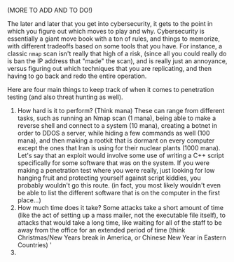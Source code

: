 (MORE TO ADD AND TO DO!)

The later and later that you get into cybersecurity, it gets to the point in which you figure out which moves to play and why. Cybersecurity is essentially a giant move book with a ton of rules, and things to memorize, with different tradeoffs based on some tools that you have. For instance, a classic `nmap` scan isn't really that high of a risk, (since all you could really do is ban the IP address that "made" the scan), and is really just an annoyance, versus figuring out which techniques that you are replicating, and then having to go back and redo the entire operation. 

Here are four main things to keep track of when it comes to penetration testing (and also threat hunting as well).

1. How hard is it to perform? (Think mana) These can range from different tasks, such as running an Nmap scan (1 mana), being able to make a reverse shell and connect to a system (10 mana), creating a botnet in order to DDOS a server, while hiding a few commands as well (100 mana), and then making a rootkit that is dormant on every computer except the ones that Iran is using for their nuclear plants (1000 mana). Let's say that an exploit would involve some use of writing a C++ script specifically for some software that was on the system. If you were making a penetration test where you were really, just looking for low hanging fruit and protecting yourself against script kiddies, you probably wouldn't go this route. (in fact, you most likely wouldn't even be able to list the different software that is on the computer in the first place...)
2. How much time does it take? Some attacks take a short amount of time (like the act of setting up a mass mailer, not the executable file itself), to attacks that would take a long time, like waiting for all of the staff to be away from the office for an extended period of time (think Christmas/New Years break in America, or Chinese New Year in Eastern Countries) '
3. 
